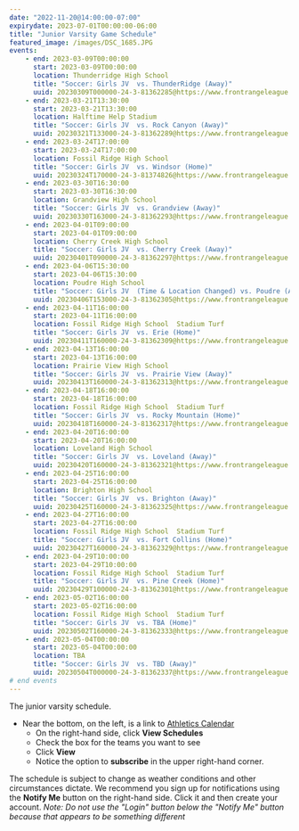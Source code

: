 ```yaml
---
date: "2022-11-20@14:00:00-07:00"
expirydate: 2023-07-01T00:00:00-06:00
title: "Junior Varsity Game Schedule"
featured_image: /images/DSC_1685.JPG
events:
    - end: 2023-03-09T00:00:00
      start: 2023-03-09T00:00:00
      location: Thunderridge High School
      title: "Soccer: Girls JV  vs. ThunderRidge (Away)"
      uuid: 20230309T000000-24-3-81362285@https://www.frontrangeleague.org
    - end: 2023-03-21T13:30:00
      start: 2023-03-21T13:30:00
      location: Halftime Help Stadium
      title: "Soccer: Girls JV  vs. Rock Canyon (Away)"
      uuid: 20230321T133000-24-3-81362289@https://www.frontrangeleague.org
    - end: 2023-03-24T17:00:00
      start: 2023-03-24T17:00:00
      location: Fossil Ridge High School
      title: "Soccer: Girls JV  vs. Windsor (Home)"
      uuid: 20230324T170000-24-3-81374826@https://www.frontrangeleague.org
    - end: 2023-03-30T16:30:00
      start: 2023-03-30T16:30:00
      location: Grandview High School
      title: "Soccer: Girls JV  vs. Grandview (Away)"
      uuid: 20230330T163000-24-3-81362293@https://www.frontrangeleague.org
    - end: 2023-04-01T09:00:00
      start: 2023-04-01T09:00:00
      location: Cherry Creek High School
      title: "Soccer: Girls JV  vs. Cherry Creek (Away)"
      uuid: 20230401T090000-24-3-81362297@https://www.frontrangeleague.org
    - end: 2023-04-06T15:30:00
      start: 2023-04-06T15:30:00
      location: Poudre High School
      title: "Soccer: Girls JV  (Time & Location Changed) vs. Poudre (Away)"
      uuid: 20230406T153000-24-3-81362305@https://www.frontrangeleague.org
    - end: 2023-04-11T16:00:00
      start: 2023-04-11T16:00:00
      location: Fossil Ridge High School  Stadium Turf
      title: "Soccer: Girls JV  vs. Erie (Home)"
      uuid: 20230411T160000-24-3-81362309@https://www.frontrangeleague.org
    - end: 2023-04-13T16:00:00
      start: 2023-04-13T16:00:00
      location: Prairie View High School
      title: "Soccer: Girls JV  vs. Prairie View (Away)"
      uuid: 20230413T160000-24-3-81362313@https://www.frontrangeleague.org
    - end: 2023-04-18T16:00:00
      start: 2023-04-18T16:00:00
      location: Fossil Ridge High School  Stadium Turf
      title: "Soccer: Girls JV  vs. Rocky Mountain (Home)"
      uuid: 20230418T160000-24-3-81362317@https://www.frontrangeleague.org
    - end: 2023-04-20T16:00:00
      start: 2023-04-20T16:00:00
      location: Loveland High School
      title: "Soccer: Girls JV  vs. Loveland (Away)"
      uuid: 20230420T160000-24-3-81362321@https://www.frontrangeleague.org
    - end: 2023-04-25T16:00:00
      start: 2023-04-25T16:00:00
      location: Brighton High School
      title: "Soccer: Girls JV  vs. Brighton (Away)"
      uuid: 20230425T160000-24-3-81362325@https://www.frontrangeleague.org
    - end: 2023-04-27T16:00:00
      start: 2023-04-27T16:00:00
      location: Fossil Ridge High School  Stadium Turf
      title: "Soccer: Girls JV  vs. Fort Collins (Home)"
      uuid: 20230427T160000-24-3-81362329@https://www.frontrangeleague.org
    - end: 2023-04-29T10:00:00
      start: 2023-04-29T10:00:00
      location: Fossil Ridge High School  Stadium Turf
      title: "Soccer: Girls JV  vs. Pine Creek (Home)"
      uuid: 20230429T100000-24-3-81362301@https://www.frontrangeleague.org
    - end: 2023-05-02T16:00:00
      start: 2023-05-02T16:00:00
      location: Fossil Ridge High School  Stadium Turf
      title: "Soccer: Girls JV  vs. TBA (Home)"
      uuid: 20230502T160000-24-3-81362333@https://www.frontrangeleague.org
    - end: 2023-05-04T00:00:00
      start: 2023-05-04T00:00:00
      location: TBA
      title: "Soccer: Girls JV  vs. TBD (Away)"
      uuid: 20230504T000000-24-3-81362337@https://www.frontrangeleague.org
# end events
---
```


The junior varsity schedule.

<!--more-->

* Near the bottom, on the left, is a link to [Athletics
  Calendar][athletic-schedules]
    * On the right-hand side, click **View Schedules**
    * Check the box for the teams you want to see
    * Click **View**
    * Notice the option to **subscribe** in the upper right-hand corner.

The schedule is subject to change as weather conditions and other circumstances
dictate. We recommend you sign up for notifications using the **Notify Me**
button on the right-hand side. Click it and then create your account. *Note: Do
not use the "Login" button below the "Notify Me" button because that appears to
be something different*

[frh-schedules]: https://frh.psdschools.org/about-our-school/calendars-schedules
[athletic-schedules]: http://www.frontrangeleague.org/g5-bin/client.cgi?G5genie=812&school_id=5
